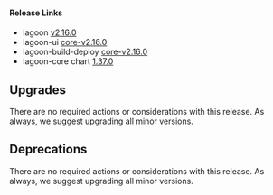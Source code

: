 #### Release Links
* lagoon [v2.16.0](https://github.com/uselagoon/lagoon/releases/tag/v2.16.0)
* lagoon-ui [core-v2.16.0](https://github.com/uselagoon/lagoon-ui/releases/tag/core-v2.16.0)
* lagoon-build-deploy [core-v2.16.0](https://github.com/uselagoon/build-deploy-tool/releases/tag/core-v2.16.0)
* lagoon-core chart [1.37.0](https://github.com/uselagoon/lagoon-charts/releases/tag/lagoon-core-1.37.0)

## Upgrades

There are no required actions or considerations with this release. As always, we suggest upgrading all minor versions.

## Deprecations

There are no required actions or considerations with this release. As always, we suggest upgrading all minor versions.
